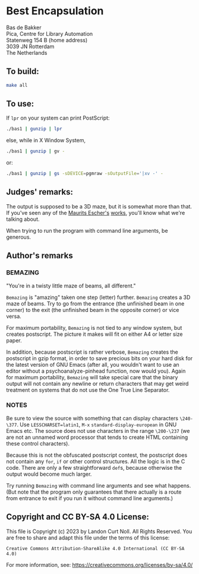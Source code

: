 # Best Encapsulation

Bas de Bakker\
Pica, Centre for Library Automation\
Statenweg 154 B    (home address)\
3039 JN Rotterdam\
The Netherlands

## To build:

```sh
make all
```

## To use:

If `lpr` on your system can print PostScript:

```sh
./bas1 | gunzip | lpr
```

else, while in X Window System,

```sh
./bas1 | gunzip | gv -
```

or:

```sh
./bas1 | gunzip | gs -sDEVICE=pgmraw -sOutputFile='|xv -' -
```

## Judges' remarks:

The output is supposed to be a 3D maze, but it is somewhat more
than that. If you've seen any of the [Maurits
Escher's](https://en.wikipedia.org/wiki/M._C._Escher)
[works](https://mcescher.com/gallery/), you'll know what we're talking about.

When trying to run the program with command line arguments, be generous.

## Author's remarks

### BEMAZING

"You're in a twisty little maze of beams, all different."

`Bemazing` is "amazing" taken one step (letter) further.  `Bemazing`
creates a 3D maze of beams.  Try to go from the entrance (the
unfinished beam in one corner) to the exit (the unfinished beam in the
opposite corner) or vice versa.

For maximum portability, `Bemazing` is not tied to any window system,
but creates postscript.  The picture it makes will fit on either A4 or
letter size paper.

In addition, because postscript is rather verbose, `Bemazing` creates
the postscript in gzip format, in order to save precious bits on your
hard disk for the latest version of GNU Emacs (after all, you wouldn't
want to use an editor without a psychoanalyze-pinhead function, now
would you).  Again for maximum portability, `Bemazing` will take special
care that the binary output will not contain any newline or return
characters that may get weird treatment on systems that do not use the
One True Line Separator.

### NOTES

Be sure to view the source with something that can display characters
`\240-\377`.  Use `LESSCHARSET=latin1`, `M-x` `standard-display-european` in
GNU Emacs etc.  The source does not use characters in the range
`\200-\237` (we are not an unnamed word processor that tends to create
HTML containing these control characters).

Because this is not the obfuscated postscript contest, the postscript
does not contain any `for`, `if` or other control structures.  All the
logic is in the C code.  There are only a few straightforward `def`s,
because otherwise the output would become much larger.

Try running `Bemazing` with command line arguments and see what
happens.  (But note that the program only guarantees that there
actually is a route from entrance to exit if you run it without
command line arguments.)

## Copyright and CC BY-SA 4.0 License:

This file is Copyright (c) 2023 by Landon Curt Noll.  All Rights Reserved.
You are free to share and adapt this file under the terms of this license:

    Creative Commons Attribution-ShareAlike 4.0 International (CC BY-SA 4.0)

For more information, see: https://creativecommons.org/licenses/by-sa/4.0/

